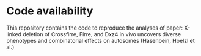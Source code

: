 # Code availability
This repository contains the code to reproduce the analyses of paper: X-linked deletion of Crossfirre, Firre, and Dxz4 in vivo uncovers diverse phenotypes and combinatorial effects on autosomes (Hasenbein, Hoelzl et al.)
